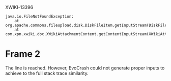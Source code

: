 XWIKI-13396
```
java.io.FileNotFoundException:
	at org.apache.commons.fileupload.disk.DiskFileItem.getInputStream(DiskFileItem.java:214)
	at com.xpn.xwiki.doc.XWikiAttachmentContent.getContentInputStream(XWikiAttachmentContent.java:244)
```

# Frame 2
The line is reached. However, EvoCrash could not generate proper inputs to achieve to the full stack trace similarity.

